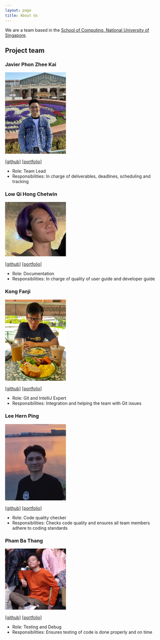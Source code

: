 ```yaml
---
layout: page
title: About Us
---
```


We are a team based in the [School of Computing, National University of Singapore](http://www.comp.nus.edu.sg).

## Project team

### Javier Phon Zhee Kai

<img src="images/javiier-pzk.png" width="200px">

[[github](https://github.com/javiier-pzk)]
[[portfolio](team/javiier-pzk.md)]

* Role: Team Lead
* Responsibilities: In charge of deliverables, deadlines, scheduling and tracking

### Low Qi Hong Chetwin

<img src="images/chetwinlow.png" width="200px">

[[github](http://github.com/chetwinlow)]
[[portfolio](team/chetwinlow.md)]

* Role: Documentation
* Responsibilities: In charge of quality of user guide and developer guide

### Kong Fanji

<img src="images/clementkfj.png" width="200px">

[[github](http://github.com/clementkfj)] 
[[portfolio](team/clementkfj.md)]

* Role: Git and IntelliJ Expert
* Responsibilities: Integration and helping the team with Git issues

### Lee Hern Ping

<img src="images/hernpiblo.png" width="200px">

[[github](http://github.com/hernpiblo)]
[[portfolio](team/hernpiblo.md)]

* Role: Code quality checker
* Responsibilities: Checks code quality and ensures all team members adhere to coding standards

### Pham Ba Thang

<img src="images/pbthang.png" width="200px">

[[github](http://github.com/pbthang)]
[[portfolio](team/pbthang.md)]

* Role: Testing and Debug
* Responsibilities: Ensures testing of code is done properly and on time
